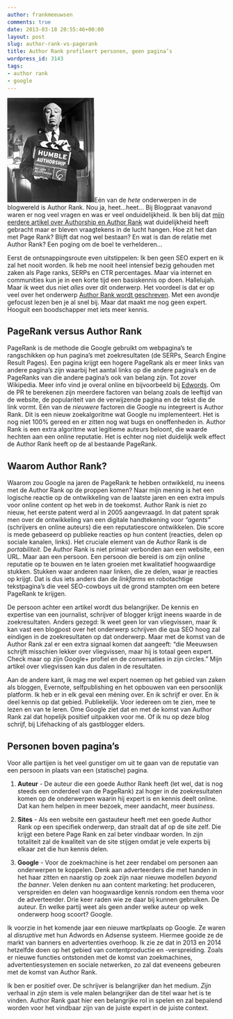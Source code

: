 ```yaml
---
author: frankmeeuwsen
comments: true
date: 2013-03-18 20:55:46+00:00
layout: post
slug: author-rank-vs-pagerank
title: Author Rank profileert personen, geen pagina’s
wordpress_id: 3143
tags:
- author rank
- google
---
```


![Hitchcock author rank](../images/uploadimages/hitchcock_authorship.jpg)Eén van de _hete_ onderwerpen in de blogwereld is Author Rank. Nou ja, heet…heet… Bij Blogpraat vanavond waren er nog veel vragen en was er veel onduidelijkheid. Ik ben blij dat [mijn eerdere artikel over Authorship en Author Rank](/google-author-rank-en-authorship-markup/) wat duidelijkheid heeft gebracht maar er bleven vraagtekens in de lucht hangen. Hoe zit het dan met Page Rank? Blijft dat nog wel bestaan? En wat is dan de relatie met Author Rank? Een poging om de boel te verhelderen…

Eerst de ontsnappingsroute even uitstippelen: Ik ben geen SEO expert en ik zal het nooit worden. Ik heb me nooit heel intensief bezig gehouden met zaken als Page ranks, SERPs en CTR percentages. Maar via internet en communities kun je in een korte tijd een basiskennis op doen. Hallelujah. Maar ik weet dus niet _alles_ over dit onderwerp. Het voordeel is dat er op veel over het onderwerp [Author Rank wordt geschreven](https://www.google.com/search?q=Wat+is+Author+rank). Met een avondje gefocust lezen ben je al snel bij. Maar dat maakt me nog geen expert. Hooguit een boodschapper met iets meer kennis.

<!-- more -->


## 




## PageRank versus Author Rank


PageRank is de methode die Google gebruikt om webpagina’s te rangschikken op hun pagina’s met zoekresultaten (de SERPs, Search Engine Result Pages). Een pagina krijgt een hogere PageRank als er meer links van andere pagina’s zijn waarbij het aantal links op die andere pagina’s en de PageRanks van die andere pagina’s ook van belang zijn. Tot zover Wikipedia. Meer info vind je overal online en bijvoorbeeld bij [Edwords](http://www.edwords.nl/kennisbank/handleidingen/google-pagerank/).
Om de PR te berekenen zijn meerdere factoren van belang zoals de leeftijd van de website, de populariteit van de verwijzende pagina en de tekst die de link vormt.
Eén van de _nieuwere_ factoren die Google nu integreert is Author Rank. Dit is een nieuw zoekalgoritme wat Google nu implementeert. Het is nog niet 100% gereed en er zitten nog wat bugs en oneffenheden in. Author Rank is een extra algoritme wat legitieme auteurs beloont, die waarde hechten aan een online reputatie. Het is echter nog niet duidelijk welk effect de Author Rank heeft op de al bestaande PageRank.


## Waarom Author Rank?


Waarom zou Google na jaren de PageRank te hebben ontwikkeld, nu ineens met de Author Rank op de proppen komen? Naar mijn mening is het een logische reactie op de ontwikkeling van de laatste jaren en een extra impuls voor online content op het web in de toekomst.
Author Rank is niet zo nieuw, het eerste patent werd al in 2005 aangevraagd.
In dat patent sprak men over de ontwikkeling van een digitale handtekening voor _“agents”_ (schrijvers en online auteurs) die een reputatiescore ontwikkelen. Die score is mede gebaseerd op publieke reacties op hun content (reacties, delen op sociale kanalen, links). Het cruciale element van de Author Rank is de _portabiliteit_. De Author Rank is niet primair verbonden aan een website, een URL. Maar aan een persoon. Een persoon die bereid is om zijn online reputatie op te bouwen en te laten groeien met kwalitatief hoogwaardige stukken. Stukken waar anderen naar linken, die ze delen, waar je reacties op krijgt. Dat is dus iets anders dan de _linkfarms_ en robotachtige tekstpagina’s die veel SEO-cowboys uit de grond stampten om een betere PageRank te krijgen.

De persoon achter een artikel wordt dus belangrijker. De kennis en expertise van een journalist, schrijver of blogger krijgt ineens waarde in de zoekresultaten. Anders gezegd: Ik weet geen lor van vliegvissen, maar ik kan vast een blogpost over het onderwerp schrijven die qua SEO hoog zal eindigen in de zoekresultaten op dat onderwerp. Maar met de komst van de Author Rank zal er een extra signaal komen dat aangeeft: “die Meeuwsen schrijft misschien lekker over vliegvissen, maar hij is totaal geen expert. Check maar op zijn Google+ profiel en de conversaties in zijn circles.” Mijn artikel over vliegvissen kan dus dalen in de resultaten.

Aan de andere kant, ik mag me wel expert noemen op het gebied van zaken als bloggen, Evernote, selfpublishing en het opbouwen van een persoonlijk platform. Ik heb er in elk geval een méning over. En ik schrijf er over. En ik deel kennis op dat gebied. Publiekelijk. Voor iedereen om te zien, mee te lezen en van te leren. Ome Google ziet dat en met de komst van Author Rank zal dat hopelijk positief uitpakken voor me. Of ik nu op deze blog schrijf, bij Lifehacking of als gastblogger elders.


## Personen boven pagina’s


Voor alle partijen is het veel gunstiger om uit te gaan van de reputatie van een persoon in plaats van een (statische) pagina.



	
  1. **Auteur** - De auteur die een goede Author Rank heeft (let wel, dat is nog steeds een onderdeel van de PageRank) zal hoger in de zoekresultaten komen op de onderwerpen waarin hij expert is en kennis deelt online. Dat kan hem helpen in meer bezoek, meer aandacht, meer _business_.

	
  2. **Sites** - Als een website een gastauteur heeft met een goede Author Rank op een specifiek onderwerp, dan straalt dat af op de site zelf. Die krijgt een betere Page Rank en zal beter vindbaar worden. In zijn totaliteit zal de kwaliteit van de site stijgen omdat je vele experts bij elkaar zet die hun kennis delen.

	
  3. **Google** - Voor de zoekmachine is het zeer rendabel om personen aan onderwerpen te koppelen. Denk aan adverteerders die met handen in het haar zitten en naarstig op zoek zijn naar nieuwe modellen _beyond the banner_. Velen denken nu aan content marketing: het produceren, verspreiden en delen van hoogwaardige kennis rondom een thema voor de adverteerder. Drie keer raden wie ze daar bij kunnen gebruiken. De auteur. En welke partij weet als geen ander welke auteur op welk onderwerp hoog scoort? Google.


Ik voorzie in het komende jaar een nieuwe martkplaats op Google. Ze waren al _disruptive_ met hun Adwords en Adsense systeem. Hiermee gooide ze de markt van banners en advertenties overhoop. Ik zie ze dat in 2013 en 2014 hetzelfde doen op het gebied van contentproductie en -verspreiding. Zoals er nieuwe functies ontstonden met de komst van zoekmachines, advertentiesystemen en sociale netwerken, zo zal dat eveneens gebeuren met de komst van Author Rank.

Ik ben er positief over. De schrijver is belangrijker dan het medium. _Zijn_ verhaal in _zijn_ stem is vele malen belangrijker dan de titel waar het is te vinden. Author Rank gaat hier een belangrijke rol in spelen en zal bepalend worden voor het vindbaar zijn van de juiste expert in de juiste context.
